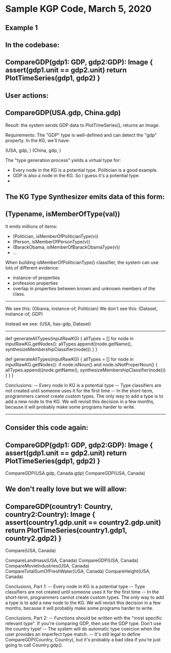 # Sample KGP Code, March 5, 2020



## Example 1

In the codebase:
---
CompareGDP(gdp1: GDP, gdp2:GDP): __Image__ {
  assert(gdp1.unit == gdp2.unit)
  return PlotTimeSeries(gdp1, gdp2)
}
---

User actions:
---
CompareGDP(USA.gdp, China.gdp)
---

Result: the system sends GDP data to PlotTimeSeries(), returns an
Image.

Requirements:  The "GDP" type is well-defined and can detect the
"gdp" property.  In the KG, we'll have:

(USA, gdp, <TableOfData>)
(China, gdp, <TableOfData>)


The "type generation process" yields a virtual type for:

- Every node in the KG is a potential type.  Politician is a good
  example.
- GDP is also a node in the KG.  So I guess it's a potential type.
-


The KG Type Synthesizer emits data of this form:
---
(Typename, isMemberOfType(val))
---

It emits millions of items:
- (Politician, isMemberOfPoliticianType(v))
- (Person, isMemberOfPersonType(v))
- (BarackObama, isMemberOfBarackObamaType(v))
- ...

When building isMemberOfPoliticianType() classifier, the system can
use lots of different evidence:
- instance-of properties
- profession properties
- overlap in properties between known and unknown members of the
  class.

-------------------------------------------------
We see this:  (Obama, instance-of, Politician)
We don't see this:  (Dataset, instance-of, GDP)

Instead we see: (USA, has-gdp, Dataset)

-------------------------------------------------

def generateAllTypes(inputRawKG) {
  allTypes = []
  for node in inputRawKG.getNodes():
    allTypes.append((node.getName(), synthesizeMembershipClassifier(node)))
  }
}

def generateAllTypes(inputRawKG) {
  allTypes = []
  for node in inputRawKG.getNodes():
    if node.isNoun() and node.isNotProperNoun() {
      allTypes.append((node.getName(), synthesizeMembershipClassifier(node)))
    }
  }
}


Conclusions:
-- Every node in KG is a potential type
-- Type classifiers are not created until someone uses it for the
   first time
-- In the short-term, programmers cannot create custom types.  The
   only way to add a type is to add a new node to the KG.  We will
   revisit this decision in a few months, because it will probably
   make some programs harder to write.   

----------------------------------------------------------

Consider this code again:
---
CompareGDP(gdp1: GDP, gdp2:GDP): __Image__ {
  assert(gdp1.unit == gdp2.unit)
  return PlotTimeSeries(gdp1, gdp2)
}
---

CompareGDP(USA.gdp, Canada.gdp)
CompareGDP(USA, Canada)

We don't really love but we will allow:
---
CompareGDP(country1: Country, country2:Country): __Image__ {
  assert(country1.gdp.unit == country2.gdp.unit)
  return PlotTimeSeries(country1.gdp1, country2.gdp2)
}
---


Compare(USA, Canada)


CompareLandmass(USA, Canada)
CompareGDP(USA, Canada)
CompareMovieIndustries(USA, Canada)
CompareTotalSumOfFreshWater(USA, Canada)
CompareHeight(USA, Canada)


Conclusions, Part 1:
-- Every node in KG is a potential type
-- Type classifiers are not created until someone uses it for the
   first time
-- In the short-term, programmers cannot create custom types.  The
   only way to add a type is to add a new node to the KG.  We will
   revisit this decision in a few months, because it will probably
   make some programs harder to write.   

Conclusions, Part 2:
-- Functions should be written with the "most specific relevant
   type".  If you're comparing GDP, then use the GDP type.  Don't use
   the country type!
-- The system will do automatic type coercion when the user provides
   an imperfect type match.
-- It's still legal to define CompareGDP(Country, Country), but it's
   probably a bad idea if you're just going to call Country.gdp().



